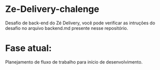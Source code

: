 # Ze-Delivery-chalenge

Desafio de back-end do Zé Delivery, você pode verificar as intruções do desafio no arquivo backend.md presente nesse repositório.



# Fase atual:
  Planejamento de fluxo de trabalho para início de desenvolvimento.
